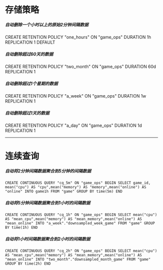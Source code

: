 # 存储策略	

##### 自动删除一个小时以上的原始2分钟间隔数据

CREATE RETENTION POLICY "one_hours" ON "game_ops" DURATION 1h REPLICATION 1 DEFAULT

##### 自动删除超过60天的数据

CREATE RETENTION POLICY "two_month" ON "game_ops" DURATION 60d REPLICATION 1

##### 自动删除超过1个星期的数据

CREATE RETENTION POLICY "a_week" ON "game_ops" DURATION 1w REPLICATION 1

##### 自动删除超过1天的数据

CREATE RETENTION POLICY "a_day" ON "game_ops" DURATION 1d REPLICATION 1

-----

# 连续查询

##### 自动将2分钟间隔数据聚合到5分钟的间隔数据

`CREATE CONTINUOUS QUERY "cq_5m" ON "game_ops" BEGIN SELECT game_id, mean("cpu") AS "cpu",mean("memory") AS "memory",mean("online") AS "online" INTO game1h FROM "game" GROUP BY time(5m) END`

##### 自动将5分钟间隔数据聚合到1小时的间隔数据

`CREATE CONTINUOUS QUERY "cq_1h" ON "game_ops" BEGIN SELECT mean("cpu") AS "mean_cpu",mean("memory") AS "mean_memory",mean("online") AS "mean_online" INTO "a_week"."downsampled_week_game" FROM "game" GROUP BY time(1h) END`

##### 自动将1小时间隔数据聚合到2小时的间隔数据

`CREATE CONTINUOUS QUERY "cq_2h" ON "game_ops" BEGIN SELECT mean("cpu") AS "mean_cpu",mean("memory") AS "mean_memory",mean("online") AS "mean_online" INTO "two_month"."downsampled_month_game" FROM "game" GROUP BY time(2h) END`